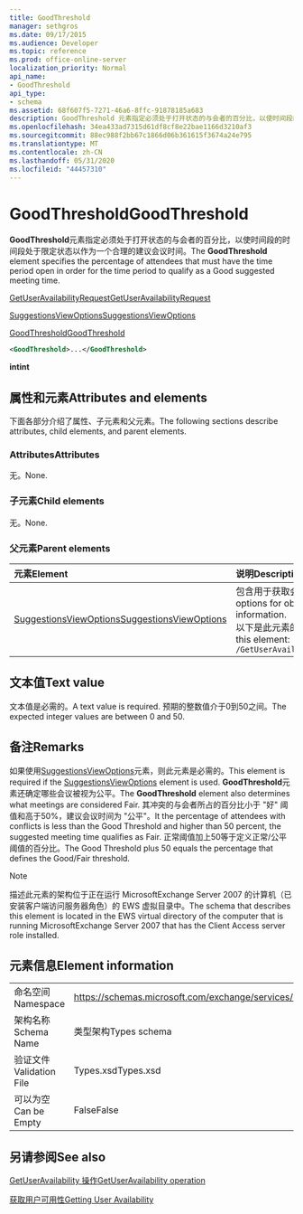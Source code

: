 ```yaml
---
title: GoodThreshold
manager: sethgros
ms.date: 09/17/2015
ms.audience: Developer
ms.topic: reference
ms.prod: office-online-server
localization_priority: Normal
api_name:
- GoodThreshold
api_type:
- schema
ms.assetid: 68f607f5-7271-46a6-8ffc-91878185a683
description: GoodThreshold 元素指定必须处于打开状态的与会者的百分比，以使时间段的时间段处于限定状态以作为一个合理的建议会议时间。
ms.openlocfilehash: 34ea433ad7315d61df8cf8e22bae1166d3210af3
ms.sourcegitcommit: 88ec988f2bb67c1866d06b361615f3674a24e795
ms.translationtype: MT
ms.contentlocale: zh-CN
ms.lasthandoff: 05/31/2020
ms.locfileid: "44457310"
---
```

# <a name="goodthreshold"></a><span data-ttu-id="38e41-103">GoodThreshold</span><span class="sxs-lookup"><span data-stu-id="38e41-103">GoodThreshold</span></span>

<span data-ttu-id="38e41-104">**GoodThreshold**元素指定必须处于打开状态的与会者的百分比，以使时间段的时间段处于限定状态以作为一个合理的建议会议时间。</span><span class="sxs-lookup"><span data-stu-id="38e41-104">The **GoodThreshold** element specifies the percentage of attendees that must have the time period open in order for the time period to qualify as a Good suggested meeting time.</span></span> 
  
[<span data-ttu-id="38e41-105">GetUserAvailabilityRequest</span><span class="sxs-lookup"><span data-stu-id="38e41-105">GetUserAvailabilityRequest</span></span>](getuseravailabilityrequest.md)
  
[<span data-ttu-id="38e41-106">SuggestionsViewOptions</span><span class="sxs-lookup"><span data-stu-id="38e41-106">SuggestionsViewOptions</span></span>](suggestionsviewoptions.md)
  
[<span data-ttu-id="38e41-107">GoodThreshold</span><span class="sxs-lookup"><span data-stu-id="38e41-107">GoodThreshold</span></span>](goodthreshold.md)
  
```xml
<GoodThreshold>...</GoodThreshold>
```

 <span data-ttu-id="38e41-108">**int**</span><span class="sxs-lookup"><span data-stu-id="38e41-108">**int**</span></span>
## <a name="attributes-and-elements"></a><span data-ttu-id="38e41-109">属性和元素</span><span class="sxs-lookup"><span data-stu-id="38e41-109">Attributes and elements</span></span>

<span data-ttu-id="38e41-110">下面各部分介绍了属性、子元素和父元素。</span><span class="sxs-lookup"><span data-stu-id="38e41-110">The following sections describe attributes, child elements, and parent elements.</span></span>
  
### <a name="attributes"></a><span data-ttu-id="38e41-111">Attributes</span><span class="sxs-lookup"><span data-stu-id="38e41-111">Attributes</span></span>

<span data-ttu-id="38e41-112">无。</span><span class="sxs-lookup"><span data-stu-id="38e41-112">None.</span></span>
  
### <a name="child-elements"></a><span data-ttu-id="38e41-113">子元素</span><span class="sxs-lookup"><span data-stu-id="38e41-113">Child elements</span></span>

<span data-ttu-id="38e41-114">无。</span><span class="sxs-lookup"><span data-stu-id="38e41-114">None.</span></span>
  
### <a name="parent-elements"></a><span data-ttu-id="38e41-115">父元素</span><span class="sxs-lookup"><span data-stu-id="38e41-115">Parent elements</span></span>

|<span data-ttu-id="38e41-116">**元素**</span><span class="sxs-lookup"><span data-stu-id="38e41-116">**Element**</span></span>|<span data-ttu-id="38e41-117">**说明**</span><span class="sxs-lookup"><span data-stu-id="38e41-117">**Description**</span></span>|
|:-----|:-----|
|[<span data-ttu-id="38e41-118">SuggestionsViewOptions</span><span class="sxs-lookup"><span data-stu-id="38e41-118">SuggestionsViewOptions</span></span>](suggestionsviewoptions.md) <br/> |<span data-ttu-id="38e41-119">包含用于获取会议建议信息的选项。</span><span class="sxs-lookup"><span data-stu-id="38e41-119">Contains the options for obtaining meeting suggestion information.</span></span>  <br/> <span data-ttu-id="38e41-120">以下是此元素的 XPath：</span><span class="sxs-lookup"><span data-stu-id="38e41-120">The following is the XPath to this element:</span></span>  <br/>  `/GetUserAvailabilityRequest/SuggestionViewOptions` <br/> |
   
## <a name="text-value"></a><span data-ttu-id="38e41-121">文本值</span><span class="sxs-lookup"><span data-stu-id="38e41-121">Text value</span></span>

<span data-ttu-id="38e41-122">文本值是必需的。</span><span class="sxs-lookup"><span data-stu-id="38e41-122">A text value is required.</span></span> <span data-ttu-id="38e41-123">预期的整数值介于0到50之间。</span><span class="sxs-lookup"><span data-stu-id="38e41-123">The expected integer values are between 0 and 50.</span></span>
  
## <a name="remarks"></a><span data-ttu-id="38e41-124">备注</span><span class="sxs-lookup"><span data-stu-id="38e41-124">Remarks</span></span>

<span data-ttu-id="38e41-125">如果使用[SuggestionsViewOptions](suggestionsviewoptions.md)元素，则此元素是必需的。</span><span class="sxs-lookup"><span data-stu-id="38e41-125">This element is required if the [SuggestionsViewOptions](suggestionsviewoptions.md) element is used.</span></span> <span data-ttu-id="38e41-126">**GoodThreshold**元素还确定哪些会议被视为公平。</span><span class="sxs-lookup"><span data-stu-id="38e41-126">The **GoodThreshold** element also determines what meetings are considered Fair.</span></span> <span data-ttu-id="38e41-127">其冲突的与会者所占的百分比小于 "好" 阈值和高于50%，建议会议时间为 "公平"。</span><span class="sxs-lookup"><span data-stu-id="38e41-127">It the percentage of attendees with conflicts is less than the Good Threshold and higher than 50 percent, the suggested meeting time qualifies as Fair.</span></span> <span data-ttu-id="38e41-128">正常阈值加上50等于定义正常/公平阈值的百分比。</span><span class="sxs-lookup"><span data-stu-id="38e41-128">The Good Threshold plus 50 equals the percentage that defines the Good/Fair threshold.</span></span> 
  
> [!NOTE]
> <span data-ttu-id="38e41-129">描述此元素的架构位于正在运行 MicrosoftExchange Server 2007 的计算机（已安装客户端访问服务器角色）的 EWS 虚拟目录中。</span><span class="sxs-lookup"><span data-stu-id="38e41-129">The schema that describes this element is located in the EWS virtual directory of the computer that is running MicrosoftExchange Server 2007 that has the Client Access server role installed.</span></span> 
  
## <a name="element-information"></a><span data-ttu-id="38e41-130">元素信息</span><span class="sxs-lookup"><span data-stu-id="38e41-130">Element information</span></span>

|||
|:-----|:-----|
|<span data-ttu-id="38e41-131">命名空间</span><span class="sxs-lookup"><span data-stu-id="38e41-131">Namespace</span></span>  <br/> |https://schemas.microsoft.com/exchange/services/2006/types  <br/> |
|<span data-ttu-id="38e41-132">架构名称</span><span class="sxs-lookup"><span data-stu-id="38e41-132">Schema Name</span></span>  <br/> |<span data-ttu-id="38e41-133">类型架构</span><span class="sxs-lookup"><span data-stu-id="38e41-133">Types schema</span></span>  <br/> |
|<span data-ttu-id="38e41-134">验证文件</span><span class="sxs-lookup"><span data-stu-id="38e41-134">Validation File</span></span>  <br/> |<span data-ttu-id="38e41-135">Types.xsd</span><span class="sxs-lookup"><span data-stu-id="38e41-135">Types.xsd</span></span>  <br/> |
|<span data-ttu-id="38e41-136">可以为空</span><span class="sxs-lookup"><span data-stu-id="38e41-136">Can be Empty</span></span>  <br/> |<span data-ttu-id="38e41-137">False</span><span class="sxs-lookup"><span data-stu-id="38e41-137">False</span></span>  <br/> |
   
## <a name="see-also"></a><span data-ttu-id="38e41-138">另请参阅</span><span class="sxs-lookup"><span data-stu-id="38e41-138">See also</span></span>



[<span data-ttu-id="38e41-139">GetUserAvailability 操作</span><span class="sxs-lookup"><span data-stu-id="38e41-139">GetUserAvailability operation</span></span>](getuseravailability-operation.md)


[<span data-ttu-id="38e41-140">获取用户可用性</span><span class="sxs-lookup"><span data-stu-id="38e41-140">Getting User Availability</span></span>](https://msdn.microsoft.com/library/d4133fcb-9b0f-4e6b-aadf-a389da83516a%28Office.15%29.aspx)

